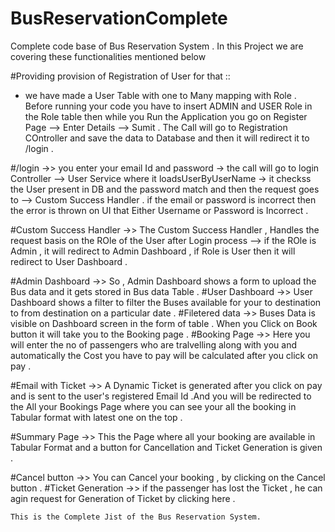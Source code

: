 # BusReservationComplete
Complete code base of Bus Reservation System .
In this Project we are covering these functionalities mentioned below 

#Providing provision of Registration of User for that ::
  * we have made a User Table with one to Many mapping with Role . Before running your code you have to insert ADMIN and USER Role in the Role table then while you Run the 
    Application you go on Register Page --> Enter Details --> Sumit . The Call will go to Registration COntroller and save the data to Database and then it will redirect 
    it to /login .
    
#/login  ->> you enter your email Id and password -> the call will go to login Controller --> User Service where it loadsUserByUserName -> it checkss the User present in DB 
             and the password match and then the request goes to --> Custom Success Handler . if the email or password is incorrect then the error is thrown on UI that 
             Either Username or Password is Incorrect .
             
#Custom Success Handler ->> The Custom Success Handler , Handles the request basis on the ROle of the User after Login process --> if the ROle is Admin , it will redirect 
                            to Admin Dashboard , if Role is User then it will redirect to User Dashboard .
                            
#Admin Dashboard ->> So , Admin Dashboard shows a form to upload the Bus data and it gets stored in Bus data Table .
#User Dashboard ->> User Dashboard shows a filter to filter the Buses available for your to destination to from destination on a particular date . 
#Filetered data ->> Buses Data is visible on Dashboard screen in the form of table . When you Click on Book button it will take you to the Booking page .
#Booking Page ->> Here you will enter the no of passengers who are tralvelling along with you and automatically the Cost you have to pay will be calculated after 
                  you click on pay .
                  
#Email with Ticket ->> A Dynamic Ticket is generated after you click on pay and is sent to the user's registered Email Id .And you will be redirected to the All your Bookings
                       Page where you can see your all the booking in Tabular format with latest one on the top .
                       
#Summary Page ->> This the Page where all your booking are available in Tabular Format and a button for Cancellation and Ticket Generation is given .

#Cancel button ->> You can Cancel your booking , by clicking on the Cancel button .
#Ticket Generation ->> if the passenger has lost the Ticket , he can agin request for Generation of Ticket by clicking here .


                       
    This is the Complete Jist of the Bus Reservation System.
